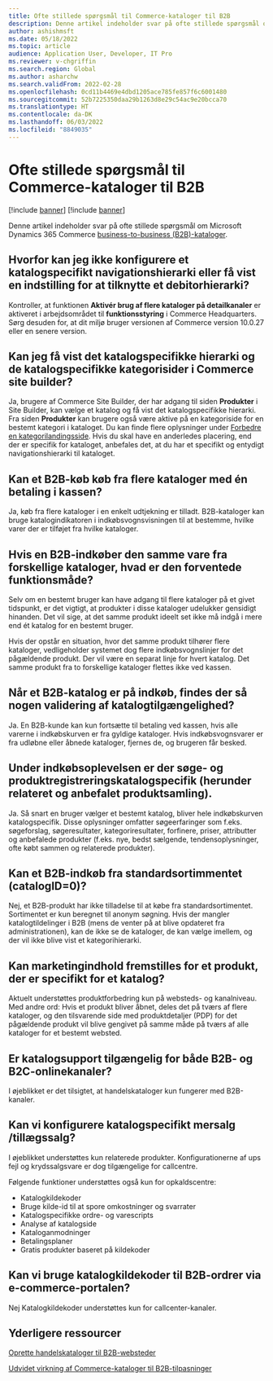 ```yaml
---
title: Ofte stillede spørgsmål til Commerce-kataloger til B2B
description: Denne artikel indeholder svar på ofte stillede spørgsmål om Microsoft Dynamics 365 Commerce-kataloger.
author: ashishmsft
ms.date: 05/18/2022
ms.topic: article
audience: Application User, Developer, IT Pro
ms.reviewer: v-chgriffin
ms.search.region: Global
ms.author: asharchw
ms.search.validFrom: 2022-02-28
ms.openlocfilehash: 0cd11b4469e4dbd1205ace785fe857f6c6001480
ms.sourcegitcommit: 52b7225350daa29b1263d8e29c54ac9e20bcca70
ms.translationtype: HT
ms.contentlocale: da-DK
ms.lasthandoff: 06/03/2022
ms.locfileid: "8849035"
---
```

# <a name="commerce-catalogs-for-b2b-faq"></a>Ofte stillede spørgsmål til Commerce-kataloger til B2B

[!include [banner](includes/banner.md)]
[!include [banner](includes/preview-banner.md)]

Denne artikel indeholder svar på ofte stillede spørgsmål om Microsoft Dynamics 365 Commerce [business-to-business (B2B)-kataloger](catalogs-b2b-sites.md).

## <a name="why-cant-i-configure-a-catalog-specific-navigation-hierarchy-or-see-an-option-to-associate-a-customer-hierarchy"></a>Hvorfor kan jeg ikke konfigurere et katalogspecifikt navigationshierarki eller få vist en indstilling for at tilknytte et debitorhierarki?

Kontroller, at funktionen **Aktivér brug af flere kataloger på detailkanaler** er aktiveret i arbejdsområdet til **funktionsstyring** i Commerce Headquarters. Sørg desuden for, at dit miljø bruger versionen af Commerce version 10.0.27 eller en senere version.

## <a name="can-i-view-the-catalog-specific-hierarchy-and-enrich-category-pages-in-commerce-site-builder"></a>Kan jeg få vist det katalogspecifikke hierarki og de katalogspecifikke kategorisider i Commerce site builder?

Ja, brugere af Commerce Site Builder, der har adgang til siden **Produkter** i Site Builder, kan vælge et katalog og få vist det katalogspecifikke hierarki. Fra siden **Produkter** kan brugere også være aktive på en kategoriside for en bestemt kategori i kataloget. Du kan finde flere oplysninger under [Forbedre en kategorilandingsside](enrich-category-page.md). Hvis du skal have en anderledes placering, end der er specifik for kataloget, anbefales det, at du har et specifikt og entydigt navigationshierarki til kataloget.

## <a name="can-a-b2b-shopper-purchase-from-multiple-catalogs-in-a-single-checkout"></a>Kan et B2B-køb køb fra flere kataloger med én betaling i kassen?

Ja, køb fra flere kataloger i en enkelt udtjekning er tilladt. B2B-kataloger kan bruge katalogindikatoren i indkøbsvognsvisningen til at bestemme, hvilke varer der er tilføjet fra hvilke kataloger.

## <a name="if-a-b2b-shopper-purchases-the-same-item-from-different-catalogs-what-is-the-expected-behavior"></a>Hvis en B2B-indkøber den samme vare fra forskellige kataloger, hvad er den forventede funktionsmåde?

Selv om en bestemt bruger kan have adgang til flere kataloger på et givet tidspunkt, er det vigtigt, at produkter i disse kataloger udelukker gensidigt hinanden. Det vil sige, at det samme produkt ideelt set ikke må indgå i mere end ét katalog for en bestemt bruger.

Hvis der opstår en situation, hvor det samme produkt tilhører flere kataloger, vedligeholder systemet dog flere indkøbsvognslinjer for det pågældende produkt. Der vil være en separat linje for hvert katalog. Det samme produkt fra to forskellige kataloger flettes ikke ved kassen.

## <a name="when-a-b2b-shopper-is-shopping-is-there-any-validation-for-catalog-availability"></a>Når et B2B-katalog er på indkøb, findes der så nogen validering af katalogtilgængelighed?

Ja. En B2B-kunde kan kun fortsætte til betaling ved kassen, hvis alle varerne i indkøbskurven er fra gyldige kataloger. Hvis indkøbsvognsvarer er fra udløbne eller åbnede kataloger, fjernes de, og brugeren får besked.

## <a name="during-the-shopping-experience-are-search-and-product-discovery-including-related-and-recommended-product-collections-catalog-specific"></a>Under indkøbsoplevelsen er der søge- og produktregistreringskatalogspecifik (herunder relateret og anbefalet produktsamling).

Ja. Så snart en bruger vælger et bestemt katalog, bliver hele indkøbskurven katalogspecifik. Disse oplysninger omfatter søgeerfaringer som f.eks. søgeforslag, søgeresultater, kategoriresultater, forfinere, priser, attributter og anbefalede produkter (f.eks. nye, bedst sælgende, tendensoplysninger, ofte købt sammen og relaterede produkter).

## <a name="can-a-b2b-shopper-purchase-from-the-default-assortment-catalogid0"></a>Kan et B2B-indkøb fra standardsortimmentet (catalogID=0)?

Nej, et B2B-produkt har ikke tilladelse til at købe fra standardsortimentet. Sortimentet er kun beregnet til anonym søgning. Hvis der mangler katalogtildelinger i B2B (mens de venter på at blive opdateret fra administrationen), kan de ikke se de kataloger, de kan vælge imellem, og der vil ikke blive vist et kategorihierarki.

## <a name="can-marketing-content-be-curated-for-a-product-that-is-specific-to-a-catalog"></a>Kan marketingindhold fremstilles for et produkt, der er specifikt for et katalog?

Aktuelt understøttes produktforbedring kun på websteds- og kanalniveau. Med andre ord: Hvis et produkt bliver åbnet, deles det på tværs af flere kataloger, og den tilsvarende side med produktdetaljer (PDP) for det pågældende produkt vil blive gengivet på samme måde på tværs af alle kataloger for et bestemt websted.

## <a name="is-catalog-support-available-for-both-b2b-and-business-to-consumer-b2c-online-channels"></a>Er katalogsupport tilgængelig for både B2B- og B2C-onlinekanaler?

I øjeblikket er det tilsigtet, at handelskataloger kun fungerer med B2B-kanaler.

## <a name="can-we-set-up-catalog-specific-upsellcross-sell-items"></a>Kan vi konfigurere katalogspecifikt mersalg /tillægssalg?

I øjeblikket understøttes kun relaterede produkter. Konfigurationerne af ups fejl og krydssalgsvare er dog tilgængelige for callcentre.

Følgende funktioner understøttes også kun for opkaldscentre:

- Katalogkildekoder
- Bruge kilde-id til at spore omkostninger og svarrater
- Katalogspecifikke ordre- og varescripts
- Analyse af katalogside
- Kataloganmodninger
- Betalingsplaner
- Gratis produkter baseret på kildekoder

## <a name="can-we-use-catalog-source-codes-for-b2b-orders-through-the-e-commerce-portal"></a>Kan vi bruge katalogkildekoder til B2B-ordrer via e-commerce-portalen?

Nej Katalogkildekoder understøttes kun for callcenter-kanaler.

## <a name="additional-resources"></a>Yderligere ressourcer

[Oprette handelskataloger til B2B-websteder](catalogs-b2b-sites.md)

[Udvidet virkning af Commerce-kataloger til B2B-tilpasninger](catalogs-b2b-sites-dev.md)
